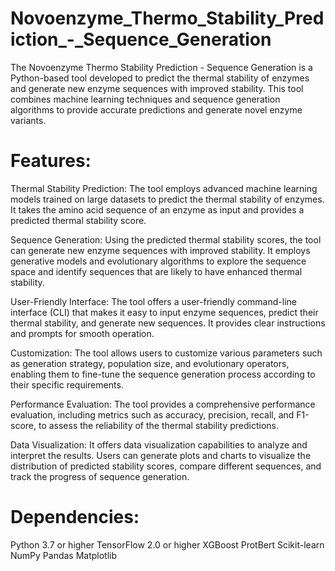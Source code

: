 # Novoenzyme_Thermo_Stability_Prediction_-_Sequence_Generation


The Novoenzyme Thermo Stability Prediction - Sequence Generation is a Python-based tool developed to predict the thermal stability of enzymes and generate new enzyme sequences with improved stability. This tool combines machine learning techniques and sequence generation algorithms to provide accurate predictions and generate novel enzyme variants.

# Features:

Thermal Stability Prediction: The tool employs advanced machine learning models trained on large datasets to predict the thermal stability of enzymes. It takes the amino acid sequence of an enzyme as input and provides a predicted thermal stability score.

Sequence Generation: Using the predicted thermal stability scores, the tool can generate new enzyme sequences with improved stability. It employs generative models and evolutionary algorithms to explore the sequence space and identify sequences that are likely to have enhanced thermal stability.

User-Friendly Interface: The tool offers a user-friendly command-line interface (CLI) that makes it easy to input enzyme sequences, predict their thermal stability, and generate new sequences. It provides clear instructions and prompts for smooth operation.

Customization: The tool allows users to customize various parameters such as generation strategy, population size, and evolutionary operators, enabling them to fine-tune the sequence generation process according to their specific requirements.

Performance Evaluation: The tool provides a comprehensive performance evaluation, including metrics such as accuracy, precision, recall, and F1-score, to assess the reliability of the thermal stability predictions.

Data Visualization: It offers data visualization capabilities to analyze and interpret the results. Users can generate plots and charts to visualize the distribution of predicted stability scores, compare different sequences, and track the progress of sequence generation.

# Dependencies:

Python 3.7 or higher
TensorFlow 2.0 or higher
XGBoost
ProtBert
Scikit-learn
NumPy
Pandas
Matplotlib
